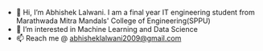 - 👋 Hi, I’m Abhishek Lalwani. I am a final year IT engineering student from Marathwada Mitra Mandals' College of Engineering(SPPU)
- 👀 I’m interested in Machine Learning and Data Science
- 📫 Reach me @ abhisheklalwani2009@gmail.com

<!---
abhishek-0621/abhishek-0621 is a ✨ special ✨ repository because its `README.md` (this file) appears on your GitHub profile.
You can click the Preview link to take a look at your changes.
--->

